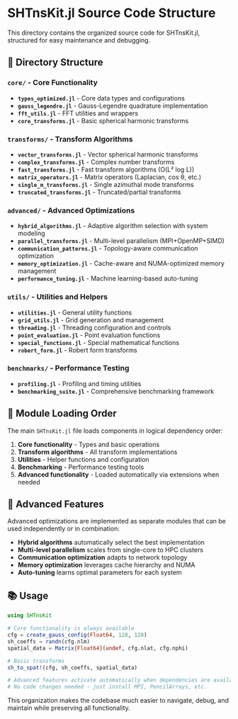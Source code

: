 # SHTnsKit.jl Source Code Structure

This directory contains the organized source code for SHTnsKit.jl, structured for easy maintenance and debugging.

## 📁 Directory Structure

### `core/` - Core Functionality
- **`types_optimized.jl`** - Core data types and configurations
- **`gauss_legendre.jl`** - Gauss-Legendre quadrature implementation
- **`fft_utils.jl`** - FFT utilities and wrappers
- **`core_transforms.jl`** - Basic spherical harmonic transforms

### `transforms/` - Transform Algorithms
- **`vector_transforms.jl`** - Vector spherical harmonic transforms
- **`complex_transforms.jl`** - Complex number transforms
- **`fast_transforms.jl`** - Fast transform algorithms (O(L² log L))
- **`matrix_operators.jl`** - Matrix operators (Laplacian, cos θ, etc.)
- **`single_m_transforms.jl`** - Single azimuthal mode transforms
- **`truncated_transforms.jl`** - Truncated/partial transforms

### `advanced/` - Advanced Optimizations
- **`hybrid_algorithms.jl`** - Adaptive algorithm selection with system modeling
- **`parallel_transforms.jl`** - Multi-level parallelism (MPI+OpenMP+SIMD)
- **`communication_patterns.jl`** - Topology-aware communication optimization
- **`memory_optimization.jl`** - Cache-aware and NUMA-optimized memory management
- **`performance_tuning.jl`** - Machine learning-based auto-tuning

### `utils/` - Utilities and Helpers
- **`utilities.jl`** - General utility functions
- **`grid_utils.jl`** - Grid generation and management
- **`threading.jl`** - Threading configuration and controls
- **`point_evaluation.jl`** - Point evaluation functions
- **`special_functions.jl`** - Special mathematical functions
- **`robert_form.jl`** - Robert form transforms

### `benchmarks/` - Performance Testing
- **`profiling.jl`** - Profiling and timing utilities
- **`benchmarking_suite.jl`** - Comprehensive benchmarking framework

## 🔧 Module Loading Order

The main `SHTnsKit.jl` file loads components in logical dependency order:

1. **Core functionality** - Types and basic operations
2. **Transform algorithms** - All transform implementations
3. **Utilities** - Helper functions and configuration
4. **Benchmarking** - Performance testing tools
5. **Advanced functionality** - Loaded automatically via extensions when needed

## 🚀 Advanced Features

Advanced optimizations are implemented as separate modules that can be used independently or in combination:

- **Hybrid algorithms** automatically select the best implementation
- **Multi-level parallelism** scales from single-core to HPC clusters
- **Communication optimization** adapts to network topology
- **Memory optimization** leverages cache hierarchy and NUMA
- **Auto-tuning** learns optimal parameters for each system

## 📚 Usage

```julia
using SHTnsKit

# Core functionality is always available
cfg = create_gauss_config(Float64, 128, 128)
sh_coeffs = randn(cfg.nlm)
spatial_data = Matrix{Float64}(undef, cfg.nlat, cfg.nphi)

# Basic transforms
sh_to_spat!(cfg, sh_coeffs, spatial_data)

# Advanced features activate automatically when dependencies are available
# No code changes needed - just install MPI, PencilArrays, etc.
```

This organization makes the codebase much easier to navigate, debug, and maintain while preserving all functionality.